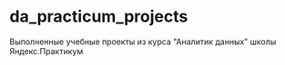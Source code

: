 # da_practicum_projects
Выполненные учебные проекты из курса "Аналитик данных" школы Яндекс.Практикум


